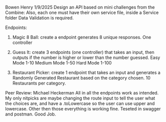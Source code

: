 Bowen Henry
1/9/2025
Design an API based on mini challenges from the Combine:
Also, each one must have their own service file, inside a Service folder
Data Validation is required.

Endpoints:

1. Magic 8 Ball: create a endpoint generates 8 unique responses. One controller


2. Guess It: create 3 endpoints (one controller) that takes an input, then outputs if the number is higher or lower than the number guessed.
Easy Mode 1-10
Medium Mode 1-50
Hard Mode 1-100

3. Restaurant Picker: create 1 endpoint that takes an input and generates a Randomly Generated Restaurant based on the category chosen. 10 Restaurants per category.

Peer Review: Michael Heckerman
  All in all the endpoints work as intended. My only nitpicks are maybe changing the route input to tell the user what the choices are, and have a .toLowercase so the user can use upper and lowercase. Other then those everything is working fine. Teseted in swagger and postman. Good Job.
